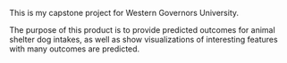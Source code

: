 This is my capstone project for Western Governors University.

The purpose of this product is to provide predicted outcomes for animal shelter dog intakes, as well as show visualizations of interesting features with many outcomes are predicted.
